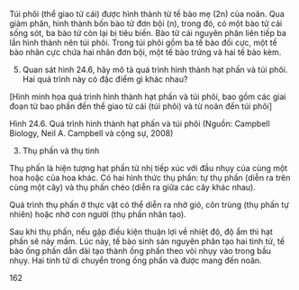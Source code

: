 Túi phôi (thể giao tử cái) được hình thành từ tế bào mẹ (2n) của noãn. Qua giảm phân, hình thành bốn bào tử đơn bội (n), trong đó, có một bào tử cái sống sót, ba bào tử còn lại bị tiêu biến. Bào tử cái nguyên phân liên tiếp ba lần hình thành nên túi phôi. Trong túi phôi gồm ba tế bào đối cực, một tế bào nhân cực chứa hai nhân đơn bội, một tế bào trứng và hai tế bào kèm.

5. Quan sát hình 24.6, hãy mô tả quá trình hình thành hạt phấn và túi phôi. Hai quá trình này có đặc điểm gì khác nhau?

[Hình minh họa quá trình hình thành hạt phấn và túi phôi, bao gồm các giai đoạn từ bao phấn đến thể giao tử cái (túi phôi) và từ noãn đến túi phôi]

Hình 24.6. Quá trình hình thành hạt phấn và túi phôi
(Nguồn: Campbell Biology, Neil A. Campbell và cộng sự, 2008)

3. Thụ phấn và thụ tinh

Thụ phấn là hiện tượng hạt phấn từ nhị tiếp xúc với đầu nhụy của cùng một hoa hoặc của hoa khác. Có hai hình thức thụ phấn: tự thụ phấn (diễn ra trên cùng một cây) và thụ phấn chéo (diễn ra giữa các cây khác nhau).

Quá trình thụ phấn ở thực vật có thể diễn ra nhờ gió, côn trùng (thụ phấn tự nhiên) hoặc nhờ con người (thụ phấn nhân tạo).

Sau khi thụ phấn, nếu gặp điều kiện thuận lợi về nhiệt độ, độ ẩm thì hạt phấn sẽ nảy mầm. Lúc này, tế bào sinh sản nguyên phân tạo hai tinh tử, tế bào ống phấn dẫn dài tạo thành ống phấn theo vòi nhụy vào trong bầu nhụy. Hai tinh tử di chuyển trong ống phấn và được mang đến noãn.

162